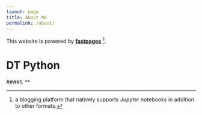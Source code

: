 ```yaml
---
layout: page
title: About Me
permalink: /about/
---
```


This website is powered by **[fastpages](https://github.com/fastai/fastpages)** [^1].


# **DT Python**

####1. **
[^1]:a blogging platform that natively supports Jupyter notebooks in addition to other formats.
